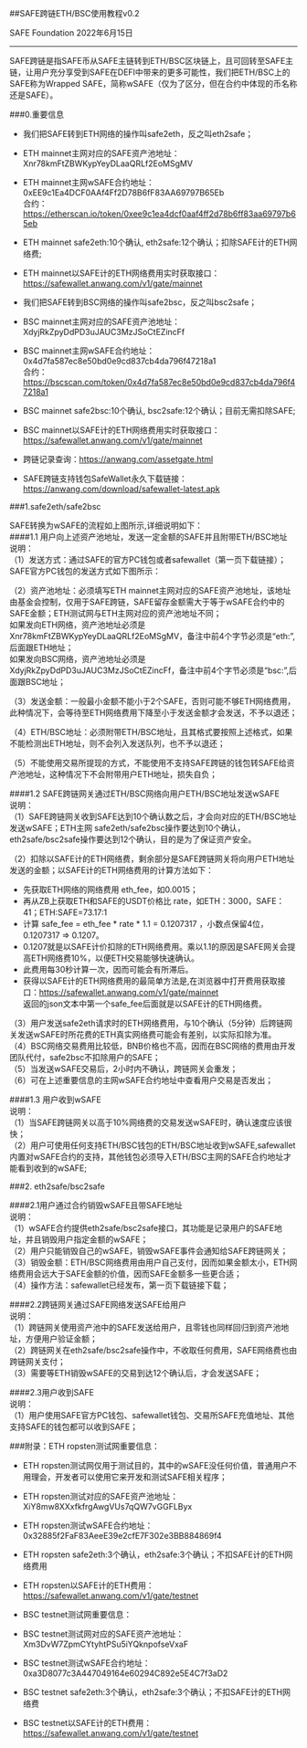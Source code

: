 ##SAFE跨链ETH/BSC使用教程v0.2

SAFE Foundation  2022年6月15日  

---
SAFE跨链是指SAFE币从SAFE主链转到ETH/BSC区块链上，且可回转至SAFE主链，让用户充分享受到SAFE在DEFI中带来的更多可能性，我们把ETH/BSC上的SAFE称为Wrapped SAFE，简称wSAFE（仅为了区分，但在合约中体现的币名称还是SAFE）。

###0.重要信息

- 我们把SAFE转到ETH网络的操作叫safe2eth，反之叫eth2safe；  
- ETH mainnet主网对应的SAFE资产池地址： Xnr78kmFtZBWKypYeyDLaaQRLf2EoMSgMV  
- ETH mainnet主网wSAFE合约地址： 0xEE9c1Ea4DCF0AAf4Ff2D78B6fF83AA69797B65Eb  
  合约：https://etherscan.io/token/0xee9c1ea4dcf0aaf4ff2d78b6ff83aa69797b65eb   
- ETH mainnet safe2eth:10个确认, eth2safe:12个确认；扣除SAFE计的ETH网络费;   
- ETH mainnet以SAFE计的ETH网络费用实时获取接口：  https://safewallet.anwang.com/v1/gate/mainnet   

- 我们把SAFE转到BSC网络的操作叫safe2bsc，反之叫bsc2safe；  
- BSC mainnet主网对应的SAFE资产池地址： XdyjRkZpyDdPD3uJAUC3MzJSoCtEZincFf  
- BSC mainnet主网wSAFE合约地址： 0x4d7fa587ec8e50bd0e9cd837cb4da796f47218a1  
合约：https://bscscan.com/token/0x4d7fa587ec8e50bd0e9cd837cb4da796f47218a1   
- BSC mainnet safe2bsc:10个确认, bsc2safe:12个确认；目前无需扣除SAFE;   
- BSC mainnet以SAFE计的ETH网络费用实时获取接口：  https://safewallet.anwang.com/v1/gate/mainnet  

- 跨链记录查询：https://anwang.com/assetgate.html   
- SAFE跨链支持钱包SafeWallet永久下载链接：  https://anwang.com/download/safewallet-latest.apk   

###1.safe2eth/safe2bsc

SAFE转换为wSAFE的流程如上图所示,详细说明如下：  
####1.1 用户向上述资产池地址，发送一定金额的SAFE并且附带ETH/BSC地址  
说明：  
（1）发送方式：通过SAFE的官方PC钱包或者safewallet（第一页下载链接）；  
SAFE官方PC钱包的发送方式如下图所示：  

（2）资产池地址：必须填写ETH mainnet主网对应的SAFE资产池地址，该地址由基金会控制，仅用于SAFE跨链，SAFE留存金额需大于等于wSAFE合约中的SAFE金额；ETH测试网与ETH主网对应的资产池地址不同；  
如果发向ETH网络，资产池地址必须是Xnr78kmFtZBWKypYeyDLaaQRLf2EoMSgMV，备注中前4个字节必须是“eth:”,后面跟ETH地址；  
如果发向BSC网络，资产池地址必须是XdyjRkZpyDdPD3uJAUC3MzJSoCtEZincFf，备注中前4个字节必须是“bsc:”,后面跟BSC地址；  

（3）发送金额：一般最小金额不能小于2个SAFE，否则可能不够ETH网络费用，此种情况下，会等待至ETH网络费用下降至小于发送金额才会发送，不予以退还；  

（4）ETH/BSC地址：必须附带ETH/BSC地址，且其格式要按照上述格式，如果不能检测出ETH地址，则不会列入发送队列，也不予以退还；

（5）不能使用交易所提现的方式，不能使用不支持SAFE跨链的钱包转SAFE给资产池地址，这种情况下不会附带用户ETH地址，损失自负；  

####1.2 SAFE跨链网关通过ETH/BSC网络向用户ETH/BSC地址发送wSAFE  
说明：  
（1）SAFE跨链网关收到SAFE达到10个确认数之后，才会向对应的ETH/BSC地址发送wSAFE；ETH主网  safe2eth/safe2bsc操作要达到10个确认，eth2safe/bsc2safe操作要达到12个确认，目的是为了保证资产安全。  

（2）扣除以SAFE计的ETH网络费，剩余部分是SAFE跨链网关将向用户ETH地址发送的金额；以SAFE计的ETH网络费用的计算方法如下：  

- 先获取ETH网络的网络费用 eth_fee，如0.0015；  
- 再从ZB上获取ETH和SAFE的USDT价格比 rate，如ETH：3000，SAFE：41；ETH:SAFE=73.17:1  
- 计算 safe_fee = eth_fee * rate * 1.1 = 0.1207317 ，小数点保留4位，0.1207317 => 0.1207。  
- 0.1207就是以SAFE计价扣除的ETH网络费用。乘以1.1的原因是SAFE网关会提高ETH网络费10%，以便ETH交易能够快速确认。  
- 此费用每30秒计算一次，因而可能会有所滞后。  
- 获得以SAFE计的ETH网络费用的最简单方法是,在浏览器中打开费用获取接口：https://safewallet.anwang.com/v1/gate/mainnet  
返回的json文本中第一个safe_fee后面就是以SAFE计的ETH网络费。  

（3）用户发送safe2eth请求时的ETH网络费用，与10个确认（5分钟）后跨链网关发送wSAFE时所花费的ETH真实网络费可能会有差别，以实际扣除为准。  
（4）BSC网络交易费用比较低，BNB价格也不高，因而在BSC网络的费用由开发团队代付，safe2bsc不扣除用户的SAFE；  
（5）当发送wSAFE交易后，2小时内不确认，跨链网关会重发；  
（6）可在上述重要信息的主网wSAFE合约地址中查看用户交易是否发出；  

####1.3 用户收到wSAFE  
说明：  
（1）当SAFE跨链网关以高于10%网络费的交易发送wSAFE时，确认速度应该很快；  
（2）用户可使用任何支持ETH/BSC钱包的ETH/BSC地址收到wSAFE,safewallet内置对wSAFE合约的支持，其他钱包必须导入ETH/BSC主网的SAFE合约地址才能看到收到的wSAFE;  

###2. eth2safe/bsc2safe  

####2.1用户通过合约销毁wSAFE且带SAFE地址  
说明：  
（1）wSAFE合约提供eth2safe/bsc2safe接口，其功能是记录用户的SAFE地址，并且销毁用户指定金额的wSAFE；  
（2）用户只能销毁自己的wSAFE，销毁wSAFE事件会通知给SAFE跨链网关；  
（3）销毁金额：ETH/BSC网络费用由用户自己支付，因而如果金额太小，ETH网络费用会远大于SAFE金额的价值，因而SAFE金额多一些更合适；  
（4）操作方法：safewallet已经发布，第一页下载链接下载；  
 
####2.2跨链网关通过SAFE网络发送SAFE给用户  
说明：  
（1）跨链网关使用资产池中的SAFE发送给用户，且零钱也同样回归到资产池地址，方便用户验证金额；  
（2）跨链网关在eth2safe/bsc2safe操作中，不收取任何费用，SAFE网络费也由跨链网关支付；  
（3）需要等ETH销毁wSAFE的交易到达12个确认后，才会发送SAFE；  

####2.3用户收到SAFE  
说明：  
（1）用户使用SAFE官方PC钱包、safewallet钱包、交易所SAFE充值地址、其他支持SAFE的钱包都可以收到SAFE；  

###附录：ETH ropsten测试网重要信息：  

- ETH ropsten测试网仅用于测试目的，其中的wSAFE没任何价值，普通用户不用理会，开发者可以使用它来开发和测试SAFE相关程序；  
- ETH ropsten测试对应的SAFE资产池地址： XiY8mw8XXxfkfrgAwgVUs7qQW7vGGFLByx  
- ETH ropsten测试wSAFE合约地址：0x32885f2FaF83AeeE39e2cfE7F302e3BB884869f4  
- ETH ropsten safe2eth:3个确认，eth2safe:3个确认；不扣SAFE计的ETH网络费用  
- ETH ropsten以SAFE计的ETH费用：https://safewallet.anwang.com/v1/gate/testnet  

- BSC testnet测试网重要信息：  
- BSC testnet测试网对应的SAFE资产池地址： Xm3DvW7ZpmCYtyhtPSu5iYQknpofseVxaF  
- BSC testnet测试wSAFE合约地址： 0xa3D8077c3A447049164e60294C892e5E4C7f3aD2  
- BSC testnet safe2eth:3个确认，eth2safe:3个确认；不扣SAFE计的ETH网络费  
- BSC testnet以SAFE计的ETH费用：https://safewallet.anwang.com/v1/gate/testnet    

